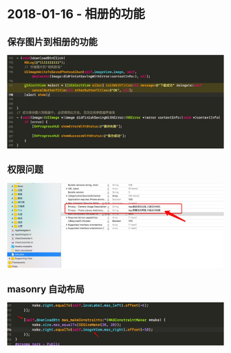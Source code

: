 # 2018-01-16 - 相册的功能
<!-----

layout: post
title: "相册的功能"
date: 2018.01.16
tag: iOS 总结

--- -->
##  保存图片到相册的功能
![](media/15160726556143/15160729834398.jpg)

## 权限问题
![](media/15160726556143/15160911674176.jpg)

## masonry 自动布局
![](media/15160726556143/15160912174014.jpg)


